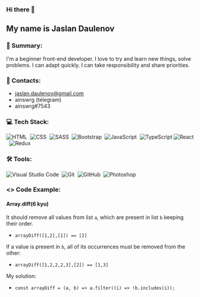 ### Hi there 👋

## My name is Jaslan Daulenov

### 📖 Summary:
I'm a beginner front-end developer. I love to try and learn new things, solve problems. I can adapt quickly. I can take responsibility and share priorities.

### 🤝 Contacts:

- jaslan.daulenov@gmail.com
- ainswrg (telegram)
- ainswrg#7543

### 💻 Tech Stack:

![HTML](https://img.shields.io/badge/-HTML-333333?style=flat&logo=HTML5&logoColor=E34F26)&nbsp;
![CSS](https://img.shields.io/badge/-CSS-333333?style=flat&logo=CSS3&logoColor=1572B6)&nbsp;
![SASS](https://img.shields.io/badge/-SASS-333333?style=flat&logo=SASS)&nbsp;
![Bootstrap](https://img.shields.io/badge/-Bootstrap-333333?style=flat&logo=bootstrap&logoColor=563D7C)&nbsp;
![JavaScript](https://img.shields.io/badge/-JavaScript-333333?style=flat&logo=javascript)&nbsp;
![TypeScript](https://img.shields.io/badge/-TypeScript-333333?style=flat&logo=TypeScript&logoColor=007ACC)
![React](https://img.shields.io/badge/-React-333333?style=flat&logo=react)&nbsp;
![Redux](https://img.shields.io/badge/-Redux-333333?style=flat&logo=redux)&nbsp;

### 🛠 Tools:

![Visual Studio Code](https://img.shields.io/badge/-Visual%20Studio%20Code-333333?style=flat&logo=visual-studio-code&logoColor=007ACC)&nbsp;
![Git](https://img.shields.io/badge/-Git-333333?style=flat&logo=git)&nbsp;
![GitHub](https://img.shields.io/badge/-GitHub-333333?style=flat&logo=github)&nbsp;
![Photoshop](https://img.shields.io/badge/-Photoshop-333333?style=flat&logo=adobe-photoshop)&nbsp;

### <> Code Example:

#### Array.diff(6 kyu)
It should remove all values from list `a`, which are present in list `b` keeping their order.
- `arrayDiff([1,2],[1]) == [2]`

If a value is present in `b`, all of its occurrences must be removed from the other:
- `arrayDiff([1,2,2,2,3],[2]) == [1,3]`

My solution:
- `const arrayDiff = (a, b) => a.filter((i) => !b.includes(i));`